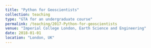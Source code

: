 ```yaml
---
title: "Python for Geoscientists"
collection: teaching
type: "GTA for an undergraduate course"
permalink: /teaching/2017-Python-for-geoscientists
venue: "Imperial College London, Earth Science and Engineering"
date: 2018-01-01
location: "London, UK"
---
```

